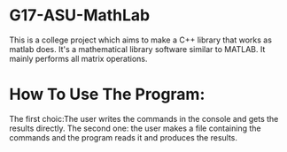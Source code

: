 # G17-ASU-MathLab

This is a college project which aims to make a C++ library that works as matlab does.
It's a mathematical library software similar to MATLAB.
It mainly performs all matrix operations.

# How To Use The Program:

The first choic:The user writes the commands in the console and gets the results directly.
The second one: the user makes a file containing the commands and the program reads it and produces the results.


